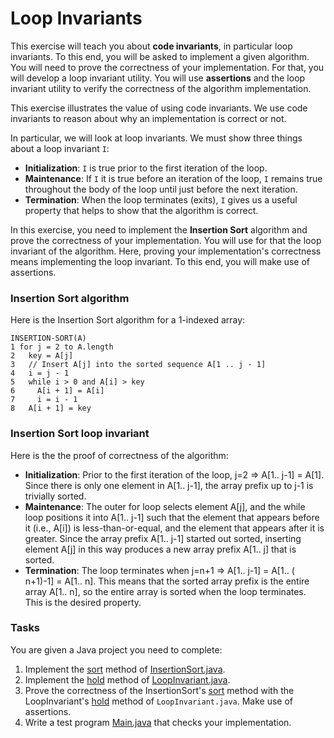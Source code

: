 # Loop Invariants
This exercise will teach you about **code invariants**, in particular loop invariants. To this end, you will be asked to implement a given algorithm. You will need to prove the correctness of your implementation. For that, you will develop a loop invariant utility. You will use **assertions** and the loop invariant utility to verify the correctness of the algorithm implementation.

This exercise illustrates the value of using code invariants. We use code invariants to reason about why an implementation is correct or not.

In particular, we will look at loop invariants. We must show three things about a loop invariant `I`:

- **Initialization**: `I` is true prior to the first iteration of the loop.
- **Maintenance**: If `I` it is true before an iteration of the loop, `I` remains true  throughout the body of the loop until just before the next iteration.
- **Termination**: When the loop terminates (exits), `I` gives us a useful property that helps to show that the algorithm is correct.

In this exercise, you need to implement the **Insertion Sort** algorithm and prove the correctness of your implementation. You will use for that the loop invariant of the algorithm. Here, proving your implementation's correctness means implementing the loop invariant. To this end, you will make use of assertions.

### Insertion Sort algorithm
Here is the Insertion Sort algorithm for a 1-indexed array:
```
INSERTION-SORT(A)
1 for j = 2 to A.length
2   key = A[j]
3   // Insert A[j] into the sorted sequence A[1 .. j - 1]
4   i = j - 1
5   while i > 0 and A[i] > key
6     A[i + 1] = A[i]
7     i = i - 1
8   A[i + 1] = key
```

### Insertion Sort loop invariant
Here is the the proof of correctness of the algorithm:

- **Initialization**: Prior to the first iteration of the loop, j=2 ⇒ A[1.. j-1] = A[1].  Since there is only one element in A[1.. j-1], the array prefix up to j-1 is trivially sorted.
- **Maintenance**: The outer for loop selects element A[j], and the while loop positions it into A[1.. j-1] such that the element that appears before it (i.e., A[i]) is less-than-or-equal, and the element that appears after it is greater. Since the array prefix A[1.. j-1] started out sorted, inserting element A[j] in this way produces a new array prefix A[1.. j] that is sorted.
- **Termination**: The loop terminates when j=n+1 ⇒ A[1.. j-1] = A[1.. ( n+1)-1] = A[1.. n]. This means that the sorted array prefix is the entire array A[1.. n], so the entire array is sorted when the loop terminates. This is the desired property.

### Tasks
You are given a Java project you need to complete:

1. Implement the [sort](src/ch/epfl/sweng/defensive/loop/invariant/InsertionSort.java#L6) method of [InsertionSort.java](src/ch/epfl/sweng/defensive/loop/invariant/InsertionSort.java).
1. Implement the [hold](src/ch/epfl/sweng/defensive/loop/invariant/LoopInvariant.java#L6) method of [LoopInvariant.java](src/ch/epfl/sweng/defensive/loop/invariant/LoopInvariant.java).
1. Prove the correctness of the InsertionSort's [sort](src/ch/epfl/sweng/defensive/loop/invariant/InsertionSort.java#L6) method with the LoopInvariant's [hold](src/ch/epfl/sweng/defensive/loop/invariant/LoopInvariant.java#L6) method of `LoopInvariant.java`. Make use of assertions.
1. Write a test program [Main.java](src/ch/epfl/sweng/defensive/loop/invariant/Main.java) that checks your implementation.
